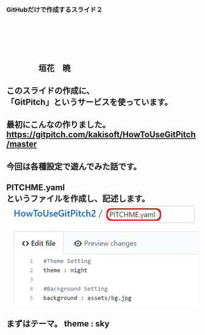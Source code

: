 ### GitHubだけで作成するスライド２
　  

　  
　  
　　　　垣花　暁
---
このスライドの作成に、  
「GitPitch」というサービスを使っています。
---
最初にこんなの作りました。
https://gitpitch.com/kakisoft/HowToUseGitPitch/master
---
今回は各種設定で遊んでみた話です。
---
PITCHME.yaml  
というファイルを作成し、記述します。
<img src="img/01.png">
---
まずはテーマ。
theme : sky
---



